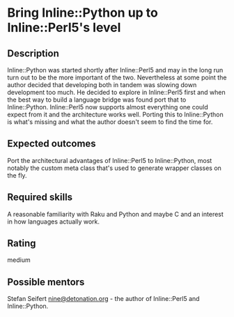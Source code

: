 Bring Inline::Python up to Inline::Perl5's level
================================================

Description
-----------

Inline::Python was started shortly after Inline::Perl5 and may in the long run turn out to be the more important of the two.
Nevertheless at some point the author decided that developing both in tandem was slowing down development too much.
He decided to explore in Inline::Perl5 first and when the best way to build a language bridge was found port that to Inline::Python.
Inline::Perl5 now supports almost everything one could expect from it and the architecture works well.
Porting this to Inline::Python is what's missing and what the author doesn't seem to find the time for.

Expected outcomes
-----------------

Port the architectural advantages of Inline::Perl5 to Inline::Python, most notably the custom meta class that's used to generate wrapper classes on the fly.

Required skills
---------------

A reasonable familiarity with Raku and Python and maybe C and an interest in how languages actually work.

Rating
------
medium

Possible mentors
----------------
Stefan Seifert <nine@detonation.org> - the author of Inline::Perl5 and Inline::Python.
